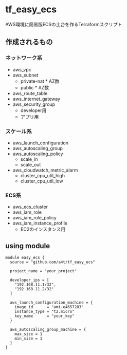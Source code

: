 # tf_easy_ecs

AWS環境に簡易版ECSの土台を作るTerraformスクリプト

## 作成されるもの

### ネットワーク系
- aws_vpc
- aws_subnet
  - private-nat * AZ数
  - public * AZ数
- aws_route_table
- aws_internet_gateway
- aws_security_group
  - developer用
  - アプリ用

### スケール系
- aws_launch_configuration
- aws_autoscaling_group
- aws_autoscaling_policy
  - scale_in
  - scale_out
- aws_cloudwatch_metric_alarm
  - cluster_cpu_util_high
  - cluster_cpu_util_low

### ECS系
- aws_ecs_cluster
- aws_iam_role
- aws_iam_role_policy
- aws_iam_instance_profile
  - EC2のインスタンス用

## using module

```
module easy_ecs {
  source = "github.com/a4t/tf_easy_ecs"

  project_name = "your_project"

  developer_ips = [
    "192.168.11.1/32",
    "192.168.11.2/32"
  ]

  aws_launch_configuration_machine = {
    image_id      = "ami-e4657283"
    instance_type = "t2.micro"
    key_name      = "your_key"
  }

  aws_autoscaling_group_machine = {
    max_size = 1
    min_size = 1
  }
}
```
